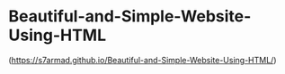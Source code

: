 # Beautiful-and-Simple-Website-Using-HTML

(https://s7armad.github.io/Beautiful-and-Simple-Website-Using-HTML/)
